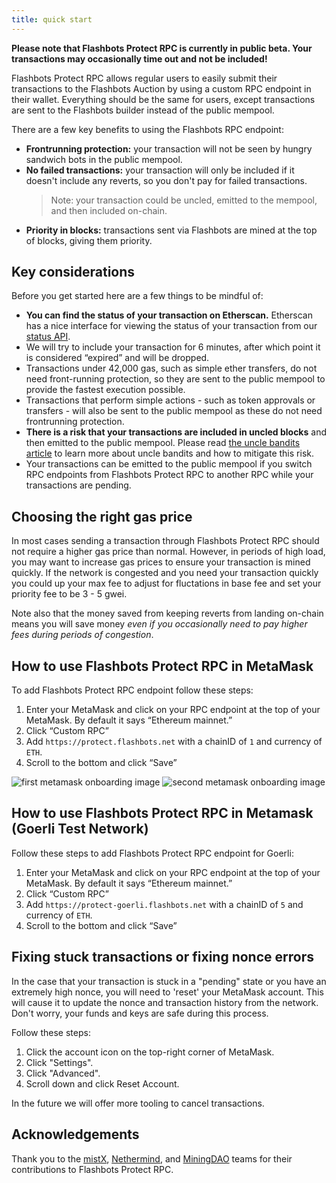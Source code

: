 ```yaml
---
title: quick start
---
```

**Please note that Flashbots Protect RPC is currently in public beta. Your transactions may occasionally time out and not be included!**

Flashbots Protect RPC allows regular users to easily submit their transactions to the Flashbots Auction by using a custom RPC endpoint in their wallet. Everything should be the same for users, except transactions are sent to the Flashbots builder instead of the public mempool.

There are a few key benefits to using the Flashbots RPC endpoint:

- **Frontrunning protection:** your transaction will not be seen by hungry sandwich bots in the public mempool.
- **No failed transactions:** your transaction will only be included if it doesn't include any reverts, so you don't pay for failed transactions.
    > Note: your transaction could be uncled, emitted to the mempool, and then included on-chain.
- **Priority in blocks:** transactions sent via Flashbots are mined at the top of blocks, giving them priority.

## Key considerations

Before you get started here are a few things to be mindful of:

- **You can find the status of your transaction on Etherscan.** Etherscan has a nice interface for viewing the status of your transaction from our [status API](/flashbots-protect/rpc/status-api).
- We will try to include your transaction for 6 minutes, after which point it is considered “expired” and will be dropped.
- Transactions under 42,000 gas, such as simple ether transfers, do not need front-running protection, so they are sent to the public mempool to provide the fastest execution possible.
- Transactions that perform simple actions - such as token approvals or transfers - will also be sent to the public mempool as these do not need frontrunning protection.
- **There is a risk that your transactions are included in uncled blocks** and then emitted to the public mempool. Please read [the uncle bandits article](/flashbots-protect/rpc/uncle-bandits) to learn more about uncle bandits and how to mitigate this risk.
- Your transactions can be emitted to the public mempool if you switch RPC endpoints from Flashbots Protect RPC to another RPC while your transactions are pending.

## Choosing the right gas price

In most cases sending a transaction through Flashbots Protect RPC should not require a higher gas price than normal. However, in periods of high load, you may want to increase gas prices to ensure your transaction is mined quickly. If the network is congested and you need your transaction quickly you could up your max fee to adjust for fluctations in base fee and set your priority fee to be 3 - 5 gwei.

Note also that the money saved from keeping reverts from landing on-chain means you will save money *even if you occasionally need to pay higher fees during periods of congestion*.

## How to use Flashbots Protect RPC in MetaMask

To add Flashbots Protect RPC endpoint follow these steps:

1. Enter your MetaMask and click on your RPC endpoint at the top of your MetaMask. By default it says “Ethereum mainnet.”
2. Click “Custom RPC”
3. Add `https://protect.flashbots.net` with a chainID of `1` and currency of `ETH`.
4. Scroll to the bottom and click “Save”

![first metamask onboarding image](/img/flashbotsRPC-metamask1.png)
![second metamask onboarding image](/img/flashbotsRPC-metamask2.png)

## How to use Flashbots Protect RPC in Metamask (Goerli Test Network)

Follow these steps to add Flashbots Protect RPC endpoint for Goerli:

1. Enter your MetaMask and click on your RPC endpoint at the top of your MetaMask. By default it says “Ethereum mainnet.”
2. Click “Custom RPC”
3. Add `https://protect-goerli.flashbots.net` with a chainID of `5` and currency of `ETH`.
4. Scroll to the bottom and click “Save”

## Fixing stuck transactions or fixing nonce errors

In the case that your transaction is stuck in a "pending" state or you have an extremely high nonce, you will need to 'reset' your MetaMask account. This will cause it to update the nonce and transaction history from the network. Don't worry, your funds and keys are safe during this process.

Follow these steps:

1. Click the account icon on the top-right corner of MetaMask.
2. Click "Settings".
3. Click "Advanced".
4. Scroll down and click Reset Account.

In the future we will offer more tooling to cancel transactions.

## Acknowledgements

Thank you to the [mistX](https://mistx.io/), [Nethermind](https://nethermind.io/), and [MiningDAO](https://miningdao.io/) teams for their contributions to Flashbots Protect RPC.
